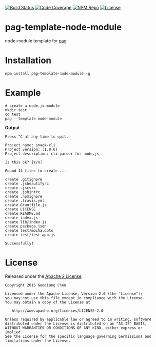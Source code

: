 [![Build Status](https://travis-ci.org/subchen/pag-template-node-module.svg?branch=master)](https://travis-ci.org/subchen/pag-template-node-module)
[![Code Coverage](https://img.shields.io/coveralls/subchen/pag-template-node-module/master.svg)](https://coveralls.io/r/subchen/pag-template-node-module)
[![NPM Repo](https://img.shields.io/npm/v/pag-template-node-module.svg)](https://www.npmjs.com/package/pag-template-node-module)
[![License](http://img.shields.io/badge/License-Apache_2-red.svg?style=flat)](http://www.apache.org/licenses/LICENSE-2.0)

# pag-template-node-module

node-module template for [pag](https://github.com/subchen/pag)

# Installation

```shell
npm install pag-template-node-module -g
```

# Example

```shell
# create a node.js module
mkdir test
cd test
pag --template node-module
```

**Output**
```
Press ^C at any time to quit.

Project name: snack-cli
Project version: (1.0.0)
Project description: cli parser for node.js

Is this ok? [Y/n] 

Found 14 files to create ...

create .gitignore
create .jsbeautifyrc
create .jscsrc
create .jshintrc
create .npmignore
create .travis.yml
create Gruntfile.js
create LICENSE
create README.md
create index.js
create lib/index.js
create package.json
create test/mocha.opts
create test/test-app.js

Successfully!
```

# License

Released under the [Apache 2 License](http://www.apache.org/licenses/LICENSE-2.0).

```
Copyright 2015 Guoqiang Chen

Licensed under the Apache License, Version 2.0 (the "License");
you may not use this file except in compliance with the License.
You may obtain a copy of the License at

   http://www.apache.org/licenses/LICENSE-2.0

Unless required by applicable law or agreed to in writing, software
distributed under the License is distributed on an "AS IS" BASIS,
WITHOUT WARRANTIES OR CONDITIONS OF ANY KIND, either express or implied.
See the License for the specific language governing permissions and
limitations under the License.
```
